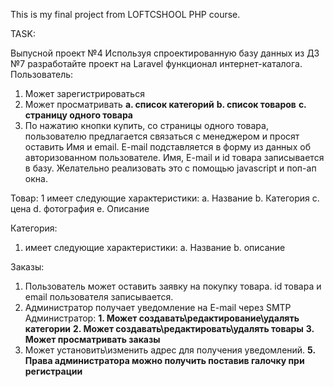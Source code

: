 This is my final project from LOFTCSHOOL PHP course.

TASK:

Выпусной проект №4
Используя спроектированную базу данных из ДЗ №7 разработайте проект на Laravel
функционал интернет-каталога.
Пользователь:
1. Может зарегистрироваться
2. Может просматривать
**a. список категорий**
**b. список товаров**
**c. страницу одного товара**
3. По нажатию кнопки купить, со страницы одного товара, пользователю
предлагается связаться с менеджером и просят оставить Имя и email. E-mail
подставляется в форму из данных об авторизованном пользователе. Имя,
E-mail и id товара записывается в базу. Желательно реализовать это с
помощью javascript и поп-ап окна.

Товар:
1 имеет следующие характеристики:
a. Название
b. Категория
c. цена
d. фотография
e. Описание

Категория:
1. имеет следующие характеристики:
a. Название
b. описание

Заказы:
1. Пользователь может оставить заявку на покупку товара. id товара и email
пользователя записывается.
2. Администратор получает уведомление на E-mail через SMTP
Администратор:
**1. Может создавать\редактирование\удалять категории**
**2. Может создавать\редактировать\удалять товары**
**3. Может просматривать заказы**
4. Может установить\изменить адрес для получения уведомлений.
**5. Права администратора можно получить поставив галочку при регистрации**